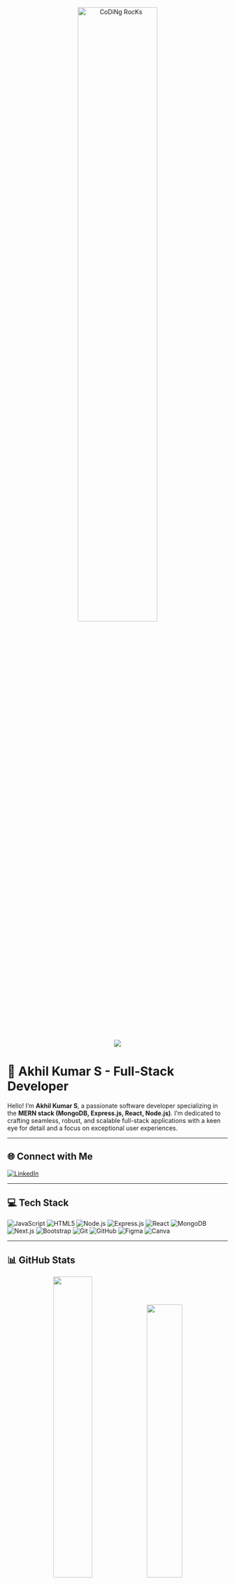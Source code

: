 <div align="center">
  <img src="https://github.com/SP-XD/SP-XD/blob/main/images/dev-working_rounded.gif?raw=true" href="https://github.com/Akhil-Kumar-2001" alt="CoDiNg RocKs" width="60%"/><br>
  <br style="line-height: 20px;">
  <img src="https://readme-typing-svg.herokuapp.com?font=Montserrat&color=F7F7F7&size=46&center=true&vCenter=true&width=800&lines=Hey+there%2C+I'm+Akhil;Welcome+to+my+GitHub+profile" />
</div>


# 🌟 Akhil Kumar S - Full-Stack Developer

Hello! I’m **Akhil Kumar S**, a passionate software developer specializing in the **MERN stack (MongoDB, Express.js, React, Node.js)**. I’m dedicated to crafting seamless, robust, and scalable full-stack applications with a keen eye for detail and a focus on exceptional user experiences.

---

## 🌐 Connect with Me
[![LinkedIn](https://img.shields.io/badge/LinkedIn-%230077B5.svg?logo=linkedin&logoColor=white)](https://linkedin.com/in/akhil-kumar-s-9583762a1)

---

## 💻 Tech Stack
![JavaScript](https://img.shields.io/badge/JavaScript-%23F7DF1E.svg?style=for-the-badge&logo=javascript&logoColor=black) 
![HTML5](https://img.shields.io/badge/HTML5-%23E34F26.svg?style=for-the-badge&logo=html5&logoColor=white) 
![Node.js](https://img.shields.io/badge/Node.js-%23339933.svg?style=for-the-badge&logo=node.js&logoColor=white) 
![Express.js](https://img.shields.io/badge/Express.js-%23000000.svg?style=for-the-badge&logo=express&logoColor=white) 
![React](https://img.shields.io/badge/React-%2361DAFB.svg?style=for-the-badge&logo=react&logoColor=black) 
![MongoDB](https://img.shields.io/badge/MongoDB-%2347A248.svg?style=for-the-badge&logo=mongodb&logoColor=white) 
![Next.js](https://img.shields.io/badge/Next.js-%23000000.svg?style=for-the-badge&logo=next.js&logoColor=white) 
![Bootstrap](https://img.shields.io/badge/Bootstrap-%237952B3.svg?style=for-the-badge&logo=bootstrap&logoColor=white) 
![Git](https://img.shields.io/badge/Git-%23F05032.svg?style=for-the-badge&logo=git&logoColor=white) 
![GitHub](https://img.shields.io/badge/GitHub-%23121011.svg?style=for-the-badge&logo=github&logoColor=white) 
![Figma](https://img.shields.io/badge/Figma-%23F24E1E.svg?style=for-the-badge&logo=figma&logoColor=white) 
![Canva](https://img.shields.io/badge/Canva-%2300C4CC.svg?style=for-the-badge&logo=canva&logoColor=white)

---

## 📊 GitHub Stats
<div align="center">
  <img src="https://github-readme-stats.vercel.app/api?username=Akhil-Kumar-2001&show_icons=true&theme=dracula" width="42%" />
  <img src="https://github-readme-stats.vercel.app/api/top-langs/?username=Akhil-Kumar-2001&layout=compact&theme=dracula" width="40%" />
</div>


## 🚀 About My Work
I thrive on turning ideas into reality through code. Whether it’s building responsive frontends with **React**, designing efficient backends with **Node.js** and **Express**, or managing databases with **MongoDB**, I’m all about creating solutions that scale and delight users.

---

<h2 align="center">🎉 Coding Cycle</h2>

<p align="center"><strong>My Development Process:</strong></p>  

<div align="center">
  <img src="https://raw.githubusercontent.com/Tarikul-Islam-Anik/Animated-Fluent-Emojis/master/Emojis/Smilies/Face%20with%20Spiral%20Eyes.png" width="80px" alt="Broken Code!"/>  
  <img src="https://raw.githubusercontent.com/Tarikul-Islam-Anik/Animated-Fluent-Emojis/master/Emojis/Smilies/Relieved%20Face.png" width="80px" alt="Fixed It!"/>  
  <img src="https://raw.githubusercontent.com/Tarikul-Islam-Anik/Animated-Fluent-Emojis/master/Emojis/Smilies/Astonished%20Face.png" width="80px" alt="Magic Works!"/>  
</div>

---

<h2 align="center">👀 Fun Fact</h2>
<div align="center">
  When I’m not coding, you can find me exploring new design tools like <strong>Figma</strong> or sketching ideas on <strong>Canva</strong>!
</div>

---

<p align="center">
  <img src="https://komarev.com/ghpvc/?username=Akhil-Kumar-2001&label=Profile%20Views&color=00cccc&style=flat" alt="Profile Views" />
</p>
